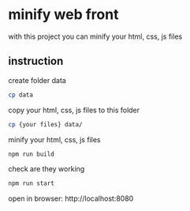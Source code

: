 # minify web front

with this project you can minify your html, css, js files

## instruction

create folder data
```sh
cp data
```

copy your html, css, js files to this folder
```sh
cp {your files} data/
```

minify your html, css, js files
```sh
npm run build
```

check are they working
```sh
npm run start
```
open in browser: http://localhost:8080
